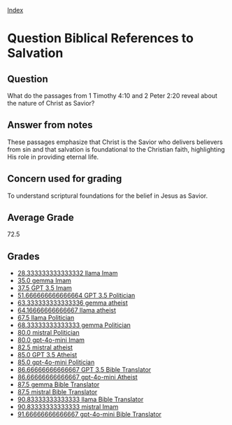 
[Index](../../index.md)
# Question Biblical References to Salvation
## Question
What do the passages from 1 Timothy 4:10 and 2 Peter 2:20 reveal about the nature of Christ as Savior?

## Answer from notes
These passages emphasize that Christ is the Savior who delivers believers from sin and that salvation is foundational to the Christian faith, highlighting His role in providing eternal life.

## Concern used for grading
To understand scriptural foundations for the belief in Jesus as Savior.

## Average Grade
72.5

## Grades
 * [28.333333333333332 llama Imam](../answers/llama_Imam/Biblical_References_to_Salvation.md)
 * [35.0 gemma Imam](../answers/gemma_Imam/Biblical_References_to_Salvation.md)
 * [37.5 GPT 3.5 Imam](../answers/GPT_3.5_Imam/Biblical_References_to_Salvation.md)
 * [51.666666666666664 GPT 3.5 Politician](../answers/GPT_3.5_Politician/Biblical_References_to_Salvation.md)
 * [63.333333333333336 gemma atheist](../answers/gemma_atheist/Biblical_References_to_Salvation.md)
 * [64.16666666666667 llama atheist](../answers/llama_atheist/Biblical_References_to_Salvation.md)
 * [67.5 llama Politician](../answers/llama_Politician/Biblical_References_to_Salvation.md)
 * [68.33333333333333 gemma Politician](../answers/gemma_Politician/Biblical_References_to_Salvation.md)
 * [80.0 mistral Politician](../answers/mistral_Politician/Biblical_References_to_Salvation.md)
 * [80.0 gpt-4o-mini Imam](../answers/gpt-4o-mini_Imam/Biblical_References_to_Salvation.md)
 * [82.5 mistral atheist](../answers/mistral_atheist/Biblical_References_to_Salvation.md)
 * [85.0 GPT 3.5 Atheist](../answers/GPT_3.5_Atheist/Biblical_References_to_Salvation.md)
 * [85.0 gpt-4o-mini Politician](../answers/gpt-4o-mini_Politician/Biblical_References_to_Salvation.md)
 * [86.66666666666667 GPT 3.5 Bible Translator](../answers/GPT_3.5_Bible_Translator/Biblical_References_to_Salvation.md)
 * [86.66666666666667 gpt-4o-mini Atheist](../answers/gpt-4o-mini_Atheist/Biblical_References_to_Salvation.md)
 * [87.5 gemma Bible Translator](../answers/gemma_Bible_Translator/Biblical_References_to_Salvation.md)
 * [87.5 mistral Bible Translator](../answers/mistral_Bible_Translator/Biblical_References_to_Salvation.md)
 * [90.83333333333333 llama Bible Translator](../answers/llama_Bible_Translator/Biblical_References_to_Salvation.md)
 * [90.83333333333333 mistral Imam](../answers/mistral_Imam/Biblical_References_to_Salvation.md)
 * [91.66666666666667 gpt-4o-mini Bible Translator](../answers/gpt-4o-mini_Bible_Translator/Biblical_References_to_Salvation.md)
